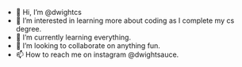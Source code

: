 - 👋 Hi, I’m @dwightcs
- 👀 I’m interested in learning more about coding as I complete my cs degree.
- 🌱 I’m currently learning everything.
- 💞️ I’m looking to collaborate on anything fun.
- 📫 How to reach me on instagram @dwightsauce.

<!---
dwightcs/dwightcs is a ✨ special ✨ repository because its `README.md` (this file) appears on your GitHub profile.
You can click the Preview link to take a look at your changes.
--->
